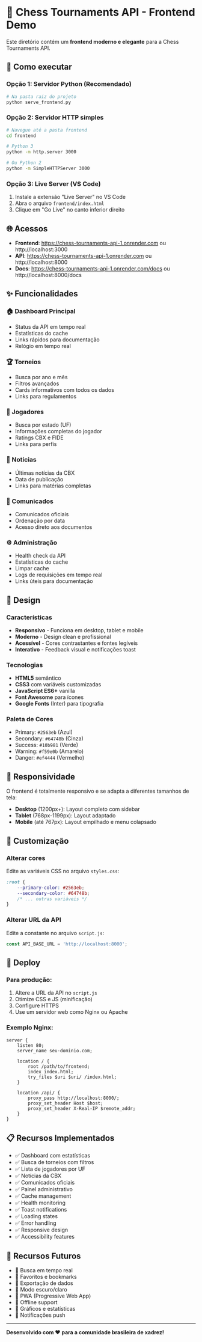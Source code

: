 # 🎯 Chess Tournaments API - Frontend Demo

Este diretório contém um **frontend moderno e elegante** para a Chess Tournaments API.

## 🚀 Como executar

### Opção 1: Servidor Python (Recomendado)
```bash
# Na pasta raiz do projeto
python serve_frontend.py
```

### Opção 2: Servidor HTTP simples
```bash
# Navegue até a pasta frontend
cd frontend

# Python 3
python -m http.server 3000

# Ou Python 2
python -m SimpleHTTPServer 3000
```

### Opção 3: Live Server (VS Code)
1. Instale a extensão "Live Server" no VS Code
2. Abra o arquivo `frontend/index.html`
3. Clique em "Go Live" no canto inferior direito

## 🌐 Acessos

- **Frontend**: https://chess-tournaments-api-1.onrender.com ou http://localhost:3000
- **API**: https://chess-tournaments-api-1.onrender.com ou http://localhost:8000
- **Docs**: https://chess-tournaments-api-1.onrender.com/docs ou http://localhost:8000/docs

## ✨ Funcionalidades

### 🏠 Dashboard Principal
- Status da API em tempo real
- Estatísticas do cache
- Links rápidos para documentação
- Relógio em tempo real

### 🏆 Torneios
- Busca por ano e mês
- Filtros avançados
- Cards informativos com todos os dados
- Links para regulamentos

### 👥 Jogadores
- Busca por estado (UF)
- Informações completas do jogador
- Ratings CBX e FIDE
- Links para perfis

### 📰 Notícias
- Últimas notícias da CBX
- Data de publicação
- Links para matérias completas

### 📢 Comunicados
- Comunicados oficiais
- Ordenação por data
- Acesso direto aos documentos

### ⚙️ Administração
- Health check da API
- Estatísticas do cache
- Limpar cache
- Logs de requisições em tempo real
- Links úteis para documentação

## 🎨 Design

### Características
- **Responsivo** - Funciona em desktop, tablet e mobile
- **Moderno** - Design clean e profissional
- **Acessível** - Cores contrastantes e fontes legíveis
- **Interativo** - Feedback visual e notificações toast

### Tecnologias
- **HTML5** semântico
- **CSS3** com variáveis customizadas
- **JavaScript ES6+** vanilla
- **Font Awesome** para ícones
- **Google Fonts** (Inter) para tipografia

### Paleta de Cores
- Primary: `#2563eb` (Azul)
- Secondary: `#64748b` (Cinza)
- Success: `#10b981` (Verde)
- Warning: `#f59e0b` (Amarelo)
- Danger: `#ef4444` (Vermelho)

## 📱 Responsividade

O frontend é totalmente responsivo e se adapta a diferentes tamanhos de tela:

- **Desktop** (1200px+): Layout completo com sidebar
- **Tablet** (768px-1199px): Layout adaptado
- **Mobile** (até 767px): Layout empilhado e menu colapsado

## 🔧 Customização

### Alterar cores
Edite as variáveis CSS no arquivo `styles.css`:
```css
:root {
    --primary-color: #2563eb;
    --secondary-color: #64748b;
    /* ... outras variáveis */
}
```

### Alterar URL da API
Edite a constante no arquivo `script.js`:
```javascript
const API_BASE_URL = 'http://localhost:8000';
```

## 🚀 Deploy

### Para produção:
1. Altere a URL da API no `script.js`
2. Otimize CSS e JS (minificação)
3. Configure HTTPS
4. Use um servidor web como Nginx ou Apache

### Exemplo Nginx:
```nginx
server {
    listen 80;
    server_name seu-dominio.com;
    
    location / {
        root /path/to/frontend;
        index index.html;
        try_files $uri $uri/ /index.html;
    }
    
    location /api/ {
        proxy_pass http://localhost:8000/;
        proxy_set_header Host $host;
        proxy_set_header X-Real-IP $remote_addr;
    }
}
```

## 📋 Recursos Implementados

- ✅ Dashboard com estatísticas
- ✅ Busca de torneios com filtros
- ✅ Lista de jogadores por UF
- ✅ Notícias da CBX
- ✅ Comunicados oficiais
- ✅ Painel administrativo
- ✅ Cache management
- ✅ Health monitoring
- ✅ Toast notifications
- ✅ Loading states
- ✅ Error handling
- ✅ Responsive design
- ✅ Accessibility features

## 🔮 Recursos Futuros

- 🔄 Busca em tempo real
- 🔄 Favoritos e bookmarks
- 🔄 Exportação de dados
- 🔄 Modo escuro/claro
- 🔄 PWA (Progressive Web App)
- 🔄 Offline support
- 🔄 Gráficos e estatísticas
- 🔄 Notificações push

---

**Desenvolvido com ❤️ para a comunidade brasileira de xadrez!**
